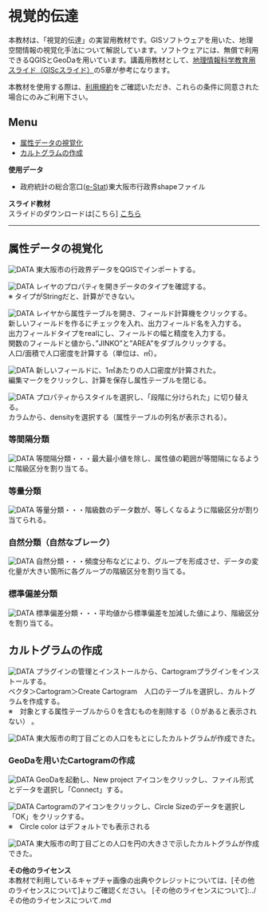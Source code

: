 # 視覚的伝達
本教材は、「視覚的伝達」の実習用教材です。GISソフトウェアを用いた、地理空間情報の視覚化手法について解説しています。ソフトウェアには、無償で利用できるQGISとGeoDaを用いています。講義用教材として、[地理情報科学教育用スライド（GIScスライド）]の5章が参考になります。  

本教材を使用する際は、[利用規約]をご確認いただき、これらの条件に同意された場合にのみご利用下さい。


[地理情報科学教育用スライド（GIScスライド）]:http://curricula.csis.u-tokyo.ac.jp/slide/5.html
[利用規約]:../../../master/利用規約.md

**Menu**
------
* [属性データの視覚化](#属性データの視覚化)
* [カルトグラムの作成](#カルトグラムの作成)

**使用データ**
* 政府統計の総合窓口([e-Stat])東大阪市行政界shapeファイル

[e-Stat]:http://www.e-stat.go.jp


**スライド教材**  
スライドのダウンロードは[こちら]
[こちら](../../../../raw/master/GISオープン教材/21_視覚的伝達/視覚的伝達.pptx)

----------

## 属性データの視覚化<a name = 属性データの視覚化></a>
![DATA](pic/21pic_1.png)
東大阪市の行政界データをQGISでインポートする。

![DATA](pic/21pic_2.png)
レイヤのプロパティを開きデータのタイプを確認する。  
※ タイプがStringだと、計算ができない。

![DATA](pic/21pic_3.png)
レイヤから属性テーブルを開き、フィールド計算機をクリックする。  
新しいフィールドを作るにチェックを入れ、出力フィールド名を入力する。  
出力フィールドタイプをrealにし、フィールドの幅と精度を入力する。  
関数のフィールドと値から、”JINKO”と”AREA”をダブルクリックする。  
人口/面積で人口密度を計算する（単位は、㎡）。  

![DATA](pic/21pic_4.png)
新しいフィールドに、1㎡あたりの人口密度が計算された。  
編集マークをクリックし、計算を保存し属性テーブルを閉じる。  

![DATA](pic/21pic_5.png)
プロパティからスタイルを選択し、「段階に分けられた」に切り替える。  
カラムから、densityを選択する（属性テーブルの列名が表示される）。  

### 等間隔分類
![DATA](pic/21pic_6.png)
等間隔分類・・・最大最小値を除し、属性値の範囲が等間隔になるように階級区分を割り当てる。  

### 等量分類
![DATA](pic/21pic_7.png)
等量分類・・・階級数のデータ数が、等しくなるように階級区分が割り当てられる。  

### 自然分類（自然なブレーク）
![DATA](pic/21pic_8.png)
自然分類・・・頻度分布などにより、グループを形成させ、データの変化量が大きい箇所に各グループの階級区分を割り当てる。  

### 標準偏差分類
![DATA](pic/21pic_9.png)
標準偏差分類・・・平均値から標準偏差を加減した値により、階級区分を割り当てる。  

[▲メニューへもどる]:視覚的伝達.md#menu

## カルトグラムの作成 <a name = カルトグラムの作成></a>
![DATA](pic/21pic_10.png)
プラグインの管理とインストールから、Cartogramプラグインをインストールする。  
ベクタ＞Cartogram＞Create Cartogram　人口のテーブルを選択し、カルトグラムを作成する。  
※　対象とする属性テーブルから０を含むものを削除する（０があると表示されない） 。  

![DATA](pic/21pic_11.png)
東大阪市の町丁目ごとの人口をもとにしたカルトグラムが作成できた。

### GeoDaを用いたCartogramの作成
![DATA](pic/21pic_12.png)
GeoDaを起動し、New project アイコンをクリックし、ファイル形式とデータを選択し「Connect」する。

![DATA](pic/21pic_13.png)
Cartogramのアイコンをクリックし、Circle Sizeのデータを選択し「OK」をクリックする。  
※　Circle color はデフォルトでも表示される

![DATA](pic/21pic_14.png)
東大阪市の町丁目ごとの人口を円の大きさで示したカルトグラムが作成できた。


[▲メニューへもどる]:視覚的伝達.md#menu

**その他のライセンス**  
本教材で利用しているキャプチャ画像の出典やクレジットについては、[その他のライセンスについて]よりご確認ください。
[その他のライセンスについて]:../その他のライセンスについて.md
